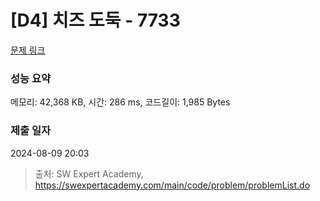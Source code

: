 # [D4] 치즈 도둑 - 7733 

[문제 링크](https://swexpertacademy.com/main/code/problem/problemDetail.do?contestProbId=AWrDOdQqRCUDFARG) 

### 성능 요약

메모리: 42,368 KB, 시간: 286 ms, 코드길이: 1,985 Bytes

### 제출 일자

2024-08-09 20:03



> 출처: SW Expert Academy, https://swexpertacademy.com/main/code/problem/problemList.do